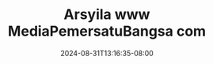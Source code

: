 --- 
title: "Arsyila www MediaPemersatuBangsa com"
description: "video bokeh Arsyila www MediaPemersatuBangsa com durasi panjang   baru"
date: 2024-08-31T13:16:35-08:00
file_code: "s8ovjjd0uj6e"
draft: false
cover: "co6fq134s841g0os.jpg"
tags: ["Arsyila", "www", "MediaPemersatuBangsa", "com", "bokep-indo", "bokep-viral", "bokep-ig"]
length: 1537
fld_id: "1483160"
foldername: "arsyila"
categories: ["arsyila"]
views: 0
---